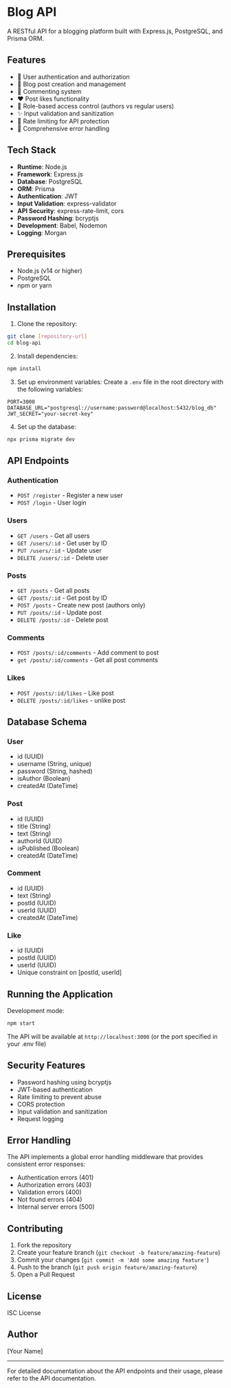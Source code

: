 # Blog API

A RESTful API for a blogging platform built with Express.js, PostgreSQL, and Prisma ORM.

## Features

- 👤 User authentication and authorization
- 📝 Blog post creation and management
- 💬 Commenting system
- ❤️ Post likes functionality
- 🔐 Role-based access control (authors vs regular users)
- ✨ Input validation and sanitization
- 🚀 Rate limiting for API protection
- 📝 Comprehensive error handling

## Tech Stack

- **Runtime**: Node.js
- **Framework**: Express.js
- **Database**: PostgreSQL
- **ORM**: Prisma
- **Authentication**: JWT
- **Input Validation**: express-validator
- **API Security**: express-rate-limit, cors
- **Password Hashing**: bcryptjs
- **Development**: Babel, Nodemon
- **Logging**: Morgan

## Prerequisites

- Node.js (v14 or higher)
- PostgreSQL
- npm or yarn

## Installation

1. Clone the repository:

```bash
git clone [repository-url]
cd blog-api
```

2. Install dependencies:

```bash
npm install
```

3. Set up environment variables:
   Create a `.env` file in the root directory with the following variables:

```env
PORT=3000
DATABASE_URL="postgresql://username:password@localhost:5432/blog_db"
JWT_SECRET="your-secret-key"
```

4. Set up the database:

```bash
npx prisma migrate dev
```

## API Endpoints

### Authentication

- `POST /register` - Register a new user
- `POST /login` - User login

### Users

- `GET /users` - Get all users
- `GET /users/:id` - Get user by ID
- `PUT /users/:id` - Update user
- `DELETE /users/:id` - Delete user

### Posts

- `GET /posts` - Get all posts
- `GET /posts/:id` - Get post by ID
- `POST /posts` - Create new post (authors only)
- `PUT /posts/:id` - Update post
- `DELETE /posts/:id` - Delete post

### Comments

- `POST /posts/:id/comments` - Add comment to post
- `get /posts/:id/comments` - Get all post comments

### Likes

- `POST /posts/:id/likes` - Like post
- `DELETE /posts/:id/likes` - unlike post

## Database Schema

### User

- id (UUID)
- username (String, unique)
- password (String, hashed)
- isAuthor (Boolean)
- createdAt (DateTime)

### Post

- id (UUID)
- title (String)
- text (String)
- authorId (UUID)
- isPublished (Boolean)
- createdAt (DateTime)

### Comment

- id (UUID)
- text (String)
- postId (UUID)
- userId (UUID)
- createdAt (DateTime)

### Like

- id (UUID)
- postId (UUID)
- userId (UUID)
- Unique constraint on [postId, userId]

## Running the Application

Development mode:

```bash
npm start
```

The API will be available at `http://localhost:3000` (or the port specified in your .env file)

## Security Features

- Password hashing using bcryptjs
- JWT-based authentication
- Rate limiting to prevent abuse
- CORS protection
- Input validation and sanitization
- Request logging

## Error Handling

The API implements a global error handling middleware that provides consistent error responses:

- Authentication errors (401)
- Authorization errors (403)
- Validation errors (400)
- Not found errors (404)
- Internal server errors (500)

## Contributing

1. Fork the repository
2. Create your feature branch (`git checkout -b feature/amazing-feature`)
3. Commit your changes (`git commit -m 'Add some amazing feature'`)
4. Push to the branch (`git push origin feature/amazing-feature`)
5. Open a Pull Request

## License

ISC License

## Author

[Your Name]

---

For detailed documentation about the API endpoints and their usage, please refer to the API documentation.
